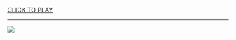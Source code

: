 
<a href="https://premium76.site?title=handulum_cool_math_games&ref=12M">CLICK TO PLAY</a></h3>
<hr>

<a href="https://premium76.site?title=handulum_cool_math_games&ref=12M"><img src="https://clearcache.store/games.png"></a>


